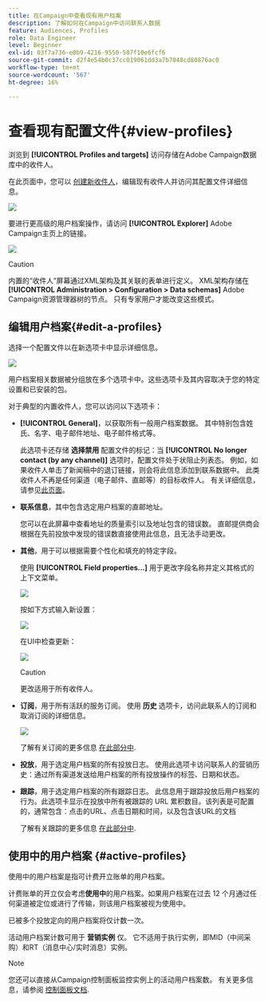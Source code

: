 ```yaml
---
title: 在Campaign中查看现有用户档案
description: 了解如何在Campaign中访问联系人数据
feature: Audiences, Profiles
role: Data Engineer
level: Beginner
exl-id: 03f7a736-e0b9-4216-9550-507f10e6fcf6
source-git-commit: d2f4e54b0c37cc019061dd3a7b7048cd80876ac0
workflow-type: tm+mt
source-wordcount: '567'
ht-degree: 16%

---
```


# 查看现有配置文件{#view-profiles}

浏览到 **[!UICONTROL Profiles and targets]** 访问存储在Adobe Campaign数据库中的收件人。

在此页面中，您可以 [创建新收件人](create-profiles.md)，编辑现有收件人并访问其配置文件详细信息。

![](assets/profiles-and-targets.png)

要进行更高级的用户档案操作，请访问 **[!UICONTROL Explorer]** Adobe Campaign主页上的链接。

![](assets/recipients-in-explorer.png)


>[!CAUTION]
>
>内置的“收件人”屏幕通过XML架构及其关联的表单进行定义。 XML架构存储在 **[!UICONTROL Administration > Configuration > Data schemas]** Adobe Campaign资源管理器树的节点。 只有专家用户才能改变这些模式。

## 编辑用户档案{#edit-a-profiles}

选择一个配置文件以在新选项卡中显示详细信息。

![](assets/edit-a-profile.png)

用户档案相关数据被分组放在多个选项卡中。这些选项卡及其内容取决于您的特定设置和已安装的包。

对于典型的内置收件人，您可以访问以下选项卡：

* **[!UICONTROL General]**，以获取所有一般用户档案数据。 其中特别包含姓氏、名字、电子邮件地址、电子邮件格式等。

   此选项卡还存储 **选择禁用** 配置文件的标记：当 **[!UICONTROL No longer contact (by any channel)]** 选项时，配置文件处于状阻止列表态。 例如，如果收件人单击了新闻稿中的退订链接，则会将此信息添加到联系数据中。 此类收件人不再是任何渠道（电子邮件、直邮等）的目标收件人。 有关详细信息，请参见[此页面](../send/quarantines.md)。

* **联系信息**，其中包含选定用户档案的直邮地址。

   您可以在此屏幕中查看地址的质量索引以及地址包含的错误数。 直邮提供商会根据在先前投放中发现的错误数直接使用此信息，且无法手动更改。

* **其他**，用于可以根据需要个性化和填充的特定字段。

   使用 **[!UICONTROL Field properties…]** 用于更改字段名称并定义其格式的上下文菜单。

   ![](assets/other-tab-field-properties.png)

   按如下方式输入新设置：

   ![](assets/change-field-properties.png)

   在UI中检查更新：

   ![](assets/other-tab-updated.png)


   >[!CAUTION]
   >更改适用于所有收件人。


* **订阅**，用于所有活跃的服务订阅。 使用 **历史** 选项卡，访问此联系人的订阅和取消订阅的详细信息。

   ![](assets/subscription-tab.png)

   了解有关订阅的更多信息 [在此部分中](../start/subscriptions.md).

* **投放**，用于选定用户档案的所有投放日志。 使用此选项卡访问联系人的营销历史：通过所有渠道发送给用户档案的所有投放操作的标签、日期和状态。


* **跟踪**，用于选定用户档案的所有跟踪日志。 此信息用于跟踪投放后用户档案的行为。此选项卡显示在投放中所有被跟踪的 URL 累积数目。该列表是可配置的，通常包含：点击的URL、点击日期和时间，以及包含该URL的文档

   了解有关跟踪的更多信息 [在此部分中](../start/tracking.md).


## 使用中的用户档案 {#active-profiles}

使用中的用户档案是指可计费开立账单的用户档案。

计费账单的开立仅会考虑&#x200B;**使用中**&#x200B;的用户档案。如果用户档案在过去 12 个月通过任何渠道被定位或进行了传输，则该用户档案被视为使用中。

已被多个投放定向的用户档案将仅计数一次。

活动用户档案计数可用于 **营销实例** 仅。 它不适用于执行实例，即MID（中间采购）和RT（消息中心/实时消息）实例。

>[!NOTE]
>
>您还可以直接从Campaign控制面板监控实例上的活动用户档案数。 有关更多信息，请参阅 [控制面板文档](https://experienceleague.adobe.com/docs/control-panel/using/performance-monitoring/active-profiles-monitoring.html).
